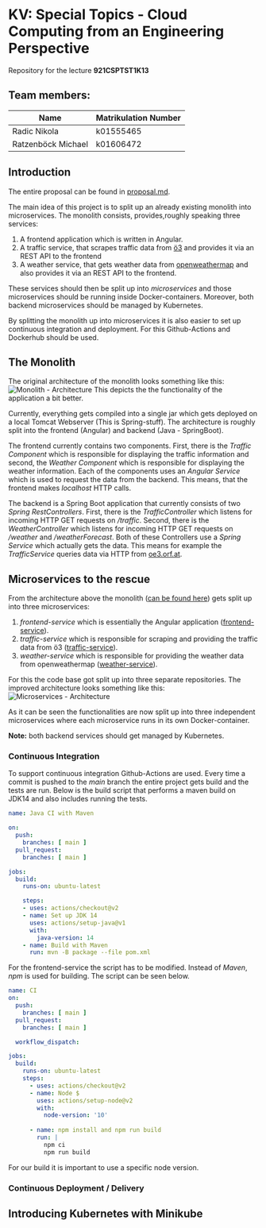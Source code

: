 # KV: Special Topics - Cloud Computing from an Engineering Perspective

Repository for the lecture **921CSPTST1K13**

## Team members:

| Name                | Matrikulation Number |
| ------------------- | :------------------- |
| Radic  Nikola       | k01555465            |
| Ratzenböck  Michael | k01606472            |

## Introduction

The entire proposal can be found in [proposal.md](proposal.md). 

The main idea of this project is to split up an already existing monolith into microservices. The monolith consists, provides,roughly speaking three services:

1) A frontend application which is written in Angular.
2) A traffic service, that scrapes traffic data from [ö3](oe3.orf.at) and provides it via an REST API to the frontend
3) A weather service, that gets weather data from [openweathermap](www.openweathermap.org) and also provides it via an REST API to the frontend.

These services should then be split up into _microservices_ and those microservices should be running inside Docker-containers. Moreover, both backend microservices should be managed by Kubernetes.

By splitting the monolith up into microservices it is also easier to set up continuous integration and deployment. For this Github-Actions and Dockerhub should be used.

## The Monolith

The original architecture of the monolith looks something like this:
![Monolith - Architecture](./documentation/figs/monolith-architecture.svg)
This depicts the the functionality of the application a bit better. 

Currently, everything gets compiled into a single jar which gets deployed on a local Tomcat Webserver (This is Spring-stuff). The architecture is roughly split into the frontend (Angular) and backend (Java - SpringBoot).

The frontend currently contains two components. First, there is the _Traffic Component_ which is responsible for displaying the traffic information and second, the _Weather Component_ which is responsible for displaying the weather information. Each of the components uses an _Angular Service_ which is used to request the data from the backend. This means, that the frontend makes _localhost_ HTTP calls. 

The backend is a Spring Boot application that currently consists of two _Spring RestControllers_. First, there is the _TrafficController_ which listens for incoming HTTP GET requests on _/traffic_. Second, there is the _WeatherController_ which listens for incoming HTTP GET requests on _/weather_ and _/weatherForecast_. Both of these Controllers use a _Spring Service_ which actually gets the data. This means for example the _TrafficService_ queries data via HTTP from [oe3.orf.at](oe3.orf.at).

## Microservices to the rescue

From the architecture above the monolith ([can be found here](https://github.com/mratzenb/smart-mirror-cloud-computing)) gets split up into three microservices:

1) _frontend-service_ which is essentially the Angular application ([frontend-service](https://github.com/mratzenb/frontend-service)).
2) _traffic-service_ which is responsible for scraping and providing the traffic data from ö3 ([traffic-service](https://github.com/mratzenb/traffic-service)).
3) _weather-service_ which is responsible for providing the weather data from openweathermap ([weather-service](https://github.com/mratzenb/weather-service)).

For this the code base got split up into three separate repositories. The improved architecture looks something like this:
![Microservices - Architecture](./documentation/figs/Microservice-architecture.svg)

As it can be seen the functionalities are now split up into three independent microservices where each microservice runs in its own Docker-container.

**Note:** both backend services should get managed by Kubernetes.

### Continuous Integration

To support continuous integration Github-Actions are used. Every time a commit is pushed to the _main_ branch the entire project gets build and the tests are run.
Below is the build script that performs a maven build on JDK14 and also includes running the tests.

```yaml
name: Java CI with Maven

on:
  push:
    branches: [ main ]
  pull_request:
    branches: [ main ]

jobs:
  build:
    runs-on: ubuntu-latest

    steps:
    - uses: actions/checkout@v2
    - name: Set up JDK 14
      uses: actions/setup-java@v1
      with:
        java-version: 14
    - name: Build with Maven
      run: mvn -B package --file pom.xml
```

For the frontend-service the script has to be modified. Instead of _Maven_, _npm_ is used for building. The script can be seen below.

```yaml
name: CI
on:
  push:
    branches: [ main ]
  pull_request:
    branches: [ main ]

  workflow_dispatch:

jobs:
  build:
    runs-on: ubuntu-latest
    steps:
      - uses: actions/checkout@v2
      - name: Node $
        uses: actions/setup-node@v2
        with:
          node-version: '10'
          
      - name: npm install and npm run build
        run: |
          npm ci
          npm run build

```

For our build it is important to use a specific node version. 

### Continuous Deployment / Delivery

## Introducing Kubernetes with Minikube 